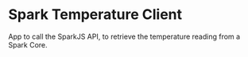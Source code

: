 Spark Temperature Client
=========================

App to call the SparkJS API, to retrieve the temperature reading from a Spark Core.